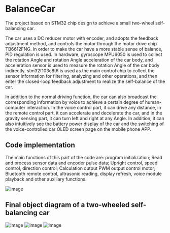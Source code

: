 # BalanceCar

The project based on STM32 chip design to achieve a small two-wheel self-balancing car.

The car uses a DC reducer motor with encoder, and adopts the feedback adjustment method, and controls the motor through the motor drive chip TB6612FNG. In order to make the car have a more stable sense of balance, PID regulation is used. In hardware, gyroscope MPU6050 is used to collect the rotation Angle and rotation Angle acceleration of the car body, and acceleration sensor is used to measure the rotation Angle of the car body indirectly. stm32f103c8t6 is used as the main control chip to collect the sensor information for filtering, analyzing and other operations, and then enter the closed-loop feedback adjustment to realize the self-balance of the car.

In addition to the normal driving function, the car can also broadcast the corresponding information by voice to achieve a certain degree of human-computer interaction. In the voice control part, it can drive any distance, in the remote control part, it can accelerate and decelerate the car, and in the gravity sensing part, it can turn left and right at any Angle. In addition, it can also intuitively see the battery power display of the car and the switching of the voice-controlled car OLED screen page on the mobile phone APP.

## Code implementation

The main functions of this part of the code are: program initialization; Read and process sensor data and encoder pulse data; Upright control, speed control, direction control; Calculation output PWM output control motor; Bluetooth remote control, ultrasonic reading, display refresh, voice module playback and other auxiliary functions.

![image](https://github.com/ZoeEsther/BalanceCar/assets/119051069/ecc27f50-4056-4247-922e-81d42855d43a)

## Final object diagram of a two-wheeled self-balancing car
![image](https://github.com/ZoeEsther/BalanceCar/assets/119051069/0eb326dc-4a67-4a1b-b4b7-300f8a4131bc)
![image](https://github.com/ZoeEsther/BalanceCar/assets/119051069/802a2511-be29-4830-9b2f-2ce1ae46d4c4)
![image](https://github.com/ZoeEsther/BalanceCar/assets/119051069/2955ca89-053e-4c35-b090-ab82da58abfb)


